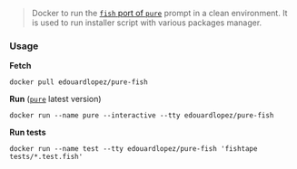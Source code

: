 > Docker to run the [`fish` port of `pure`](https://github.com/rafaelrinaldi/pure) prompt in a clean environment. It is used to run installer script with various packages manager.

### Usage

**Fetch**

    docker pull edouardlopez/pure-fish

**Run** ([`pure`](https://github.com/rafaelrinaldi/pure) latest version)

    docker run --name pure --interactive --tty edouardlopez/pure-fish

**Run tests**

    docker run --name test --tty edouardlopez/pure-fish 'fishtape tests/*.test.fish'
